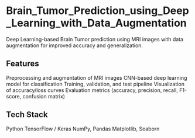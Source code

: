 # Brain_Tumor_Prediction_using_Deep_Learning_with_Data_Augmentation
Deep Learning-based Brain Tumor prediction using MRI images with data augmentation for improved accuracy and generalization.

## Features
Preprocessing and augmentation of MRI images
CNN-based deep learning model for classification
Training, validation, and test pipeline
Visualization of accuracy/loss curves
Evaluation metrics (accuracy, precision, recall, F1-score, confusion matrix)

## Tech Stack
Python
TensorFlow / Keras
NumPy, Pandas
Matplotlib, Seaborn

